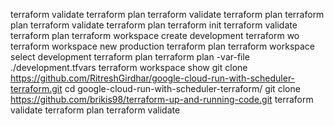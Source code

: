 terraform validate
 terraform plan
 terraform validate
 terraform plan
 terraform plan
 terraform validate
 terraform plan
 terraform init
 terraform validate
 terraform plan
 terraform workspace create development
 terraform wo
 terraform workspace new production
 terraform plan
 terraform workspace select development
 terraform plan
 terraform plan -var-file ./development.tfvars 
 terraform workspace show
 git clone  https://github.com/RitreshGirdhar/google-cloud-run-with-scheduler-terraform.git
 cd google-cloud-run-with-scheduler-terraform/
 git clone https://github.com/brikis98/terraform-up-and-running-code.git
 terraform validate
 terraform plan
terraform validate

